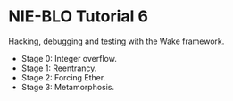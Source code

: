 # NIE-BLO Tutorial 6

Hacking, debugging and testing with the Wake framework.

* Stage 0: Integer overflow.
* Stage 1: Reentrancy.
* Stage 2: Forcing Ether.
* Stage 3: Metamorphosis.
